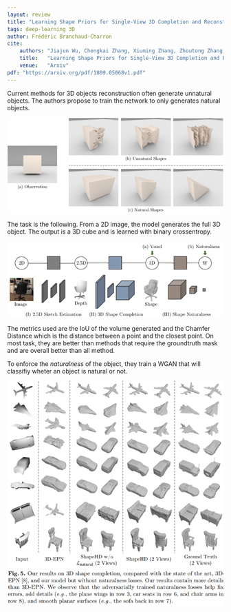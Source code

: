 ```yaml
---
layout: review
title: "Learning Shape Priors for Single-View 3D Completion and Reconstruction"
tags: deep-learning 3D
author: Frédéric Branchaud-Charron
cite:
    authors: "Jiajun Wu, Chengkai Zhang, Xiuming Zhang, Zhoutong Zhang, William T. Freeman, Joshua B. Tenenbaum"
    title:   "Learning Shape Priors for Single-View 3D Completion and Reconstruction"
    venue:   "Arxiv"
pdf: "https://arxiv.org/pdf/1809.05068v1.pdf"
---
```


Current methods for 3D objects reconstruction often generate unnatural objects. The authors propose to train the network to only generates natural objects.

![](/deep-learning/images/3d-completion/fig2.png)

The task is the following. From a 2D image, the model generates the full 3D object. The output is a 3D cube and is learned with binary crossentropy.

![](/deep-learning/images/3d-completion/fig3.png)

The metrics used are the IoU of the volume generated and the Chamfer Distance which is the distance between a point and the closest point. On most task, they are better than methods that require the groundtruth mask and are overall better than all method.

To enforce the *naturalness* of the object, they train a WGAN that will classifiy wheter an object is natural or not.

![](/deep-learning/images/3d-completion/fig5.png)
